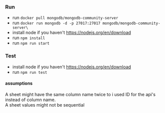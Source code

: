 ### Run
* run ```docker pull mongodb/mongodb-community-server```
* run ```docker run mongodb -d -p 27017:27017 mongodb/mongodb-community-server\```
* install node if you haven't https://nodejs.org/en/download
* run  ```npm install```
* run  ```npm run start```

### Test
* install node if you haven't https://nodejs.org/en/download
* run  ```npm run test```

#### assumptions
A sheet might have the same column name twice to i used ID for the api's instead of column name.\
A sheet values might not be sequential
